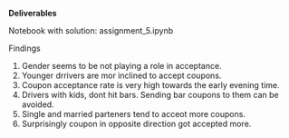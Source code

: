 **Deliverables**

Notebook with solution: assignment_5.ipynb

Findings

1. Gender seems to be not playing a role in acceptance.
2. Younger drrivers are mor inclined to accept coupons.
3. Coupon acceptance rate is very high towards the early evening time.
4. Drivers with kids, dont hit bars. Sending bar coupons to them can be  
   avoided.
5. Single and married parteners tend to acceot more coupons.
6. Surprisingly coupon in opposite direction got accepted more.
